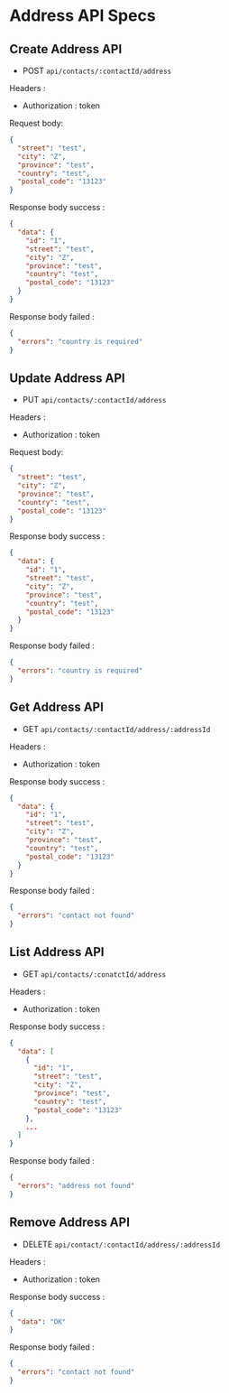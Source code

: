# Address API Specs

## Create Address API

- POST `api/contacts/:contactId/address`

Headers :

- Authorization : token

Request body:

```json
{
  "street": "test",
  "city": "Z",
  "province": "test",
  "country": "test",
  "postal_code": "13123"
}
```

Response body success :

```json
{
  "data": {
    "id": "1",
    "street": "test",
    "city": "Z",
    "province": "test",
    "country": "test",
    "postal_code": "13123"
  }
}
```

Response body failed :

```json
{
  "errors": "country is required"
}
```

## Update Address API

- PUT `api/contacts/:contactId/address`

Headers :

- Authorization : token

Request body:

```json
{
  "street": "test",
  "city": "Z",
  "province": "test",
  "country": "test",
  "postal_code": "13123"
}
```

Response body success :

```json
{
  "data": {
    "id": "1",
    "street": "test",
    "city": "Z",
    "province": "test",
    "country": "test",
    "postal_code": "13123"
  }
}
```

Response body failed :

```json
{
  "errors": "country is required"
}
```

## Get Address API

- GET `api/contacts/:contactId/address/:addressId`

Headers :

- Authorization : token

Response body success :

```json
{
  "data": {
    "id": "1",
    "street": "test",
    "city": "Z",
    "province": "test",
    "country": "test",
    "postal_code": "13123"
  }
}
```

Response body failed :

```json
{
  "errors": "contact not found"
}
```

## List Address API

- GET `api/contacts/:conatctId/address`

Headers :

- Authorization : token

Response body success :

```json
{
  "data": [
    {
      "id": "1",
      "street": "test",
      "city": "Z",
      "province": "test",
      "country": "test",
      "postal_code": "13123"
    },
    ...
  ]
}
```

Response body failed :

```json
{
  "errors": "address not found"
}
```

## Remove Address API

- DELETE `api/contact/:contactId/address/:addressId`

Headers :

- Authorization : token

Response body success :

```json
{
  "data": "OK"
}
```

Response body failed :

```json
{
  "errors": "contact not found"
}
```

